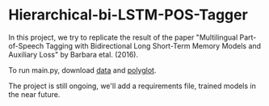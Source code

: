 # Hierarchical-bi-LSTM-POS-Tagger

In this project, we try to replicate the result of the paper "Multilingual Part-of-Speech Tagging with
Bidirectional Long Short-Term Memory Models and Auxiliary Loss" by Barbara etal. (2016). 

To run main.py, download [data](https://lindat.mff.cuni.cz/repository/xmlui/handle/11234/1-1548) and [polyglot](https://github.com/bplank/bilstm-aux). 

The project is still ongoing, we'll add a requirements file, trained models in the near future.
